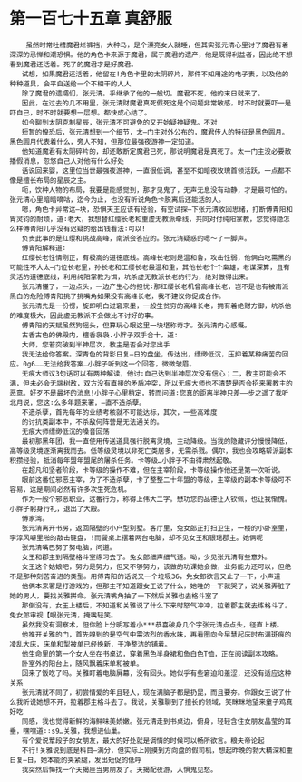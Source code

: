 # 第一百七十五章 真舒服
        虽然时常吐槽魔君烂裤裆，大种马，是个漂亮女人就睡，但其实张元清心里讨了魔君有着深深的忌惮和潮恐惧。他的角色卡来源于魔君，属于魔君的遗产，他是既得利益者，因此绝不想看到魔君还活着。死了的魔君才是好魔君。
       试想，如果魔君还活着，他留在!角色卡里的太阴碎片，那件不知用途的电子表，以及他的种种道具，会平白送给一个不相干的人人
       除了魔君的遗孀们，张元清。乎继承了他的一般切。魔君不死，他的末日就来了。
       因此，在过去的几不用里，张元清财魔君真死假死这是个问题非常敏感，时不时就要吓一是吓自己，时不时就要想一层想。都快成心结了。
       如今聊到太阴克制星辰，张元清不可避免的又开始疑神疑鬼。不对
       短暂的惶恐后，张元清想到一个细节，太—门主对外公布的，魔君传人的特征是黑色圆月。黑色圆月代表着什么，旁人不知，但那位最强夜游神一定知道。
       他知道魔君有太阴碎片的，却还敢断定魔君已死，那说明魔君是真死了。太一门主没必要散播假消息，忽悠自己人对他有什么好处
       话说回来婴，这里位当世最强夜游神，一直很低调，甚至不如暗夜玫瑰首领活跃，一点都不像是擅长布局的星辰之主。
       呃，饮种人物的布局，我要是能感觉到，那才见鬼了，无声无息没有动静，才是最可怕的。张元清心里暗暗嘀咕，迄今为止，也没有听说角色卡脱离后还能活的人。
       嗯，角色卡异常这—块，恐惧天王应该有经验，有空试探—下张元清收回思绪，打断傅青阳和胃灵钧的耐烦，道∶老大，我想替红缨长老和重虚无教派牵线，共同对付纯阳掌教，您觉得隐怎么样傅青阳儿乎没有迟疑的给出钱看法∶可以!
       负责此事的是红缨和挑战高峰，南派会答应的。张元清疑惑的嗯～了一脚声。
       傅青阳解释道∶
       红缨长老性情刚正，有极高的道德底线。高峰长老则是温和鲁，攻击性弱，他俩白吃需黑的可能性不大太—门位长老里，孙长老和工缨长老最温和重，其他长老个个枭雄，老谋深算，且有灵活的道德底线，利用纯阳掌教为饵，坑杀虚无教派长老的行为，绝对做得出来。
       张元清懂了，一边点头，一边产生心的担忧∶那红缨长老机曾高峰长老，岂不是也有被南派黑白的危险傅青阳挑了挑嘴角如果没有高峰长老，我不建议你促成合作。
       张元清先是一份愣，旋即明白过窘来墨，一般生贫穷的高峰长老，拥有着绝财方御，坑杀他的难度极大，因此虚无教派不会做比不讨好的事。
       傅青阳的天赋虽然狗摇头，但算玩心眼这里一块堪称奇才。张元清内心感慨。
       古香古色的佛殿内，檀香袅袅.小胖子双手合十，道∶
       大师，您若突破到半神层次，教主是否会对您出手
       我无法给你答案。深青色的背影日复—日的盘坐，传达出，缥缈低沉，压抑着某种痛苦的回应。0g6……无法给我答案…小胖子听到这一个回答，微微皱眉。
       无痕大师议3句话可以有两种解读，他讨∶自己达到半神层次没有信心；二，教主可能会不满，但未必会无端树敌，双方没有直接的矛盾冲突，所以无痕大师也不清楚是否会招来署教主的恶意。好歹不是最坏的消息!小胖子心里稍定，转而问道∶您真的距离半神只差——步之遥了我听北月说，您这∶么多年题来署，—直不造杀孽。
       不造杀孽，首先每年的业绩考核就不可能达标，其次，一些高难度
       的讨抗类副本中，不杀敌何阵营是无法通关的。
       无痕大师缥缈低沉的嗓音回荡
       最初那黑年团，我一直使用传送道具强行脱离灵境，主动降级。当我的隐藏评分慢慢降低，高等级灵境逐渐离我而去。低等级灵境以非死亡类居多，无需杀戮。偶尔，我也会攻略帮派副本积攒经验，抵消每年盟年盟尾的屠杀任务。卡等级…小胖子不由得肃然起敬。
       在超凡和坚者阶段，卡等级的操作不难，但在主宰阶段，卡等级操作他还是第一次听说。
       眼前这番位邪恶主宰，为了不造杀孽，卡了整整二十年盟的等级，主宰级的副本卡等级可不容易，这是期间必然有许多次生死危机。
       作为一般个邪恶职业，这番行为，称得上伟大二字。懋功您的品德让人钦佩，也让我惭愧。小胖子躬身行礼，退出了大殿。
       傅家湾。
       张元清离开书房，返回隔壁的小户型别墅。客厅里，兔女郎正打扫卫生，一楼的小卧室里，李淳风噼里啪的敲击键盘，!而餐桌上摆着两台电脑，却不见女王和银瑶郡主。她俩呢
       张元清嘴巴努了努电脑，问道。
       女王和郡主到隔壁格斗室练习去了。兔女郎细声细气道。呦，少见张元清有些意外。
       女王这个姑娘吧，努力是努力，但又不够努力，该做的功课她会做，业务能力还可以，但绝不是那种刻苦奋进的类型。用傅青阳的话说又一个垃圾36，免女郎欲言又止了一下，小声道
       他俩本来署是打游戏的，但那主不知道跟女王说了什么，她哇的一下就哭了，说关雅弄脏了她的男人，要找关雅拼命。张元清嘴角抽了一下然后关雅也去格斗室了
       那倒没有，女王上楼后，不知道和关雅说了什么下来时怒气冲冲，拉着郡主就去练格斗了。兔女郎审视【眼张元清，掩嘴轻笑。
       虽然我没有洞察术，但你脸上分明写着小***恭喜破身几个字张元清点点头，径直上楼。
       他推开关雅的门，首先嗅到的是空气中需浓烈的香水味，再看图向今早慧起床时布满斑痕的凌乱大床，床单和掣被单已经换新，干净整洁的铺着。
       他生命里的第一个女人坐在书桌边，穿着黑色半身裙和鱼白色T恤，正在阅读副本攻略。
       卧室外的阳台上，随风飘着床单和被单。
       回来了饭吃了吗。关雅盯着电脑屏幕，没有回头。她似乎有些窘迫和羞涩，还没有适应这种关系
       张元清就不同了，初尝情爱的年且轻人，现在满脑子都是扔昆，而且要夯。你跟女王说了什么我听说她想不开，拉着郡主格斗去了。我说，关雅聊到了擅长的领域，笑眯眯地望来童子鸡真好吃
       同感，我也觉得新鲜的海鲜味美娇嫩。张元清走到书桌边，俯身，轻轻含住女朋友晶莹的耳垂，嘿嘿道∶∶s9…关雅，我想进仙巢。
       有个爱说荤段子的女朋友，最大的好处就是调情的时候可以畅所欲言。粮夫帝论起
       不行!关雅说到底是科目—满分，但实际上刚摸到方向盘的假司机，想起昨晚的勃大精深和重日复—日，她本能的夹紧腿，发出短促的低呼
       我突然后悔找一个天揭座当男朋友了。天揭配夜游，人惧鬼见愁。